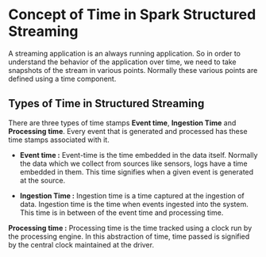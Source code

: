 
# Concept of Time in Spark Structured Streaming

A streaming application is an always running application. So in order to understand the behavior of the application over time, we need to take snapshots of the stream in various points. Normally these various points are defined using a time component.

## Types of Time in Structured Streaming
There are three types of time stamps **Event time**, **Ingestion Time** and **Processing time**. Every event that is generated and processed has these time stamps associated with it.

 - **Event time :**  Event-time is the time embedded in the data itself. Normally the data which we collect from sources like sensors, logs
   have a time embedded in them. This time signifies when a given event
   is generated at the source.
   
 - **Ingestion Time :** Ingestion time is a time captured at the ingestion of data. Ingestion time is the time when events ingested
   into the system. This time is in between of the event time and
   processing time.

**Processing time :** Processing time is the time tracked using a clock run by the processing engine. In this abstraction of time, time passed is signified by the central clock maintained at the driver.
<!--stackedit_data:
eyJoaXN0b3J5IjpbMTExMjIwNTYxLDg1NzM0NTM0MiwzOTkzOD
QzNiwxOTY2NDAyNzc2LDE4NjM4ODg5OTcsNzUyMjEwMzc1LC0y
OTk2NjEyNjksLTE1MjIzNDEyODcsLTQ3NDQ2NzEyMSw4NTg2Mj
A0NjQsNzg3MTI3MjUxLC0xODQ3Njk2Mzc3LC0xNjkzMTM4MzUx
LDE2NTYxMzI2MjgsMjQxNzM4NDc3LDY4NDIwNTM3MCwxNjAwND
AzNDMxLC03MjcwMTUwMDcsLTk1OTEzOTI3OCw5ODU2MzU2NTRd
fQ==
-->
